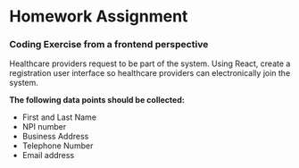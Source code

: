 # Homework Assignment

### Coding Exercise from a frontend perspective

Healthcare providers request to be part of the system. Using React, create a registration user interface so healthcare providers can electronically join the system.

**The following data points should be collected:**

- First and Last Name
- NPI number
- Business Address
- Telephone Number
- Email address
